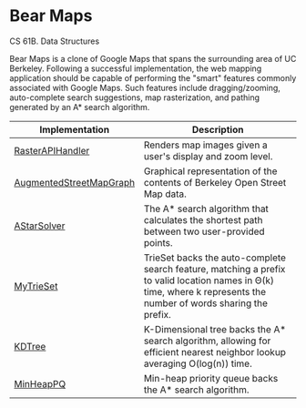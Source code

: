 # Bear Maps
CS 61B. Data Structures

Bear Maps is a clone of Google Maps that spans the surrounding area of UC Berkeley. Following a successful implementation, the web mapping application should be capable of performing the "smart" features commonly associated with Google Maps. Such features include dragging/zooming, auto-complete search suggestions, map rasterization, and pathing generated by an A* search algorithm.


Implementation | Description
------- | -------
[RasterAPIHandler](https://github.com/sydhnlee/BearMaps/blob/main/bearmaps/server/handler/impl/RasterAPIHandler.java) | Renders map images given a user's display and zoom level.
[AugmentedStreetMapGraph](https://github.com/sydhnlee/BearMaps/blob/main/bearmaps/AugmentedStreetMapGraph.java) | Graphical representation of the contents of Berkeley Open Street Map data.
[AStarSolver](https://github.com/sydhnlee/BearMaps/blob/main/bearmaps/utils/graph/AStarSolver.java) | The A* search algorithm that calculates the shortest path between two user-provided points.
[MyTrieSet](https://github.com/sydhnlee/BearMaps/blob/main/bearmaps/MyTrieSet.java) | TrieSet backs the auto-complete search feature, matching a prefix to valid location names in Θ(k) time, where k represents the number of words sharing the prefix.
[KDTree](https://github.com/sydhnlee/BearMaps/blob/main/bearmaps/utils/ps/KDTree.java) | K-Dimensional tree backs the A* search algorithm, allowing for efficient nearest neighbor lookup averaging O(log(n)) time.
[MinHeapPQ](https://github.com/sydhnlee/BearMaps/blob/main/bearmaps/utils/pq/MinHeapPQ.java) | Min-heap priority queue backs the A* search algorithm.
